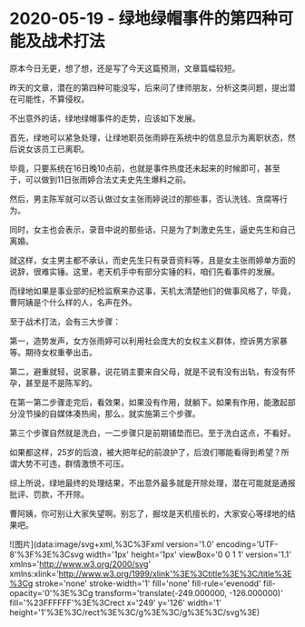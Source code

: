 # 2020-05-19 - 绿地绿帽事件的第四种可能及战术打法

原本今日无更，想了想，还是写了今天这篇预测，文章篇幅较短。

昨天的文章，潜在的第四种可能没写，后来问了律师朋友，分析这类问题，提出潜在可能性，不算侵权。

不出意外的话，绿地绿帽事件的走势，应该如下发展。

首先，绿地可以紧急处理，让绿地职员张雨婷在系统中的信息显示为离职状态，然后说女该员工已离职。

毕竟，只要系统在16日晚10点前，也就是事件热度还未起来的时候即可，甚至于，可以做到11日张雨婷合法丈夫史先生爆料之前。

然后，男主陈军就可以否认做过女主张雨婷说过的那些事，否认洗钱、贪腐等行为。

同时，女主也会表示，录音中说的那些话，只是为了刺激史先生，逼史先生和自己离婚。

就这样，女主男主都不承认，而史先生只有录音资料等，且是女主张雨婷单方面的说辞，很难实锤。这里，老天机手中有部分实锤的料，咱们先看事件的发展。

而绿地如果是事业部的纪检监察来办这事，天机太清楚他们的做事风格了，毕竟，曹阿姨是个什么样的人，名声在外。

至于战术打法，会有三大步骤：

第一，造势发声，女方张雨婷可以利用社会庞大的女权主义群体，控诉男方家暴等。期待女权重拳出击。

第二，避重就轻，说家暴，说花销主要来自父母，就是不说有没有出轨，有没有怀孕，甚至是不是陈军的。

在第一第二步骤走完后，看效果，如果没有作用，就躺下。如果有作用，能激起部分没节操的自媒体凑热闹，那么，就实施第三个步骤。

第三个步骤自然就是洗白，一二步骤只是前期铺垫而已。至于洗白这点，不看好。

如果都这样，25岁的后浪，被大把年纪的前浪护了，后浪们哪能看得到希望？所谓大势不可违，群情激愤不可压。

综上所说，绿地最终的处理结果，不出意外最多就是开除处理，潜在可能就是通报批评、罚款，不开除。

曹阿姨，你可别让大家失望啊。别忘了，掘坟是天机擅长的，大家安心等绿地的结果吧。

![图片](data:image/svg+xml,%3C%3Fxml version='1.0' encoding='UTF-8'%3F%3E%3Csvg width='1px' height='1px' viewBox='0 0 1 1' version='1.1' xmlns='http://www.w3.org/2000/svg' xmlns:xlink='http://www.w3.org/1999/xlink'%3E%3Ctitle%3E%3C/title%3E%3Cg stroke='none' stroke-width='1' fill='none' fill-rule='evenodd' fill-opacity='0'%3E%3Cg transform='translate(-249.000000, -126.000000)' fill='%23FFFFFF'%3E%3Crect x='249' y='126' width='1' height='1'%3E%3C/rect%3E%3C/g%3E%3C/g%3E%3C/svg%3E)